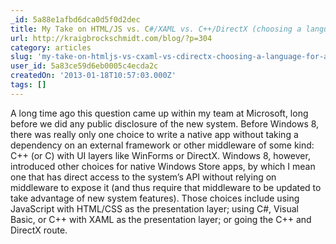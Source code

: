 ```yaml
---
_id: 5a88e1afbd6dca0d5f0d2dec
title: My Take on HTML/JS vs. C#/XAML vs. C++/DirectX (choosing a language for a Windows Store app)
url: http://kraigbrockschmidt.com/blog/?p=304
category: articles
slug: 'my-take-on-htmljs-vs-cxaml-vs-cdirectx-choosing-a-language-for-a-windows-store-app'
user_id: 5a83ce59d6eb0005c4ecda2c
createdOn: '2013-01-18T10:57:03.000Z'
tags: []
---
```


A long time ago this question came up within my team at Microsoft, long before we did any public disclosure of the new system. Before Windows 8, there was really only one choice to write a native app without taking a dependency on an external framework or other middleware of some kind: C++ (or C) with UI layers like WinForms or DirectX. Windows 8, however, introduced other choices for native Windows Store apps, by which I mean one that has direct access to the system’s API without relying on middleware to expose it (and thus require that middleware to be updated to take advantage of new system features). Those choices include using JavaScript with HTML/CSS as the presentation layer; using C#, Visual Basic, or C++ with XAML as the presentation layer; or going the C++ and DirectX route.
